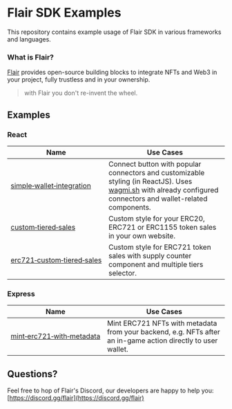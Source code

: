# Flair SDK Examples

This repository contains example usage of Flair SDK in various frameworks and languages.

### What is Flair?

[Flair](https://flair.dev) provides open-source building blocks to integrate NFTs and Web3 in your project, fully trustless and in your ownership.

> with Flair you don't re-invent the wheel.

## Examples

### React

| Name                                                                       | Use Cases                                                                                                                                                                                           |
| -------------------------------------------------------------------------- | --------------------------------------------------------------------------------------------------------------------------------------------------------------------------------------------------- |
| [simple&#x2011;wallet&#x2011;integration](react/simple-wallet-integration) | Connect button with popular connectors and customizable styling (in ReactJS). Uses [wagmi.sh](https://github.com/wagmi-dev/wagmi) with already configured connectors and wallet-related components. |
| [custom&#x2011;tiered&#x2011;sales](react/custom-tiered-sales)                    | Custom style for your ERC20, ERC721 or ERC1155 token sales in your own website.                                                                                                                     |
| [erc721&#x2011;custom&#x2011;tiered&#x2011;sales](react/erc721-custom-tiered-sales)                    | Custom style for ERC721 token sales with supply counter component and multiple tiers selector.                                                                                                                     |

### Express

| Name                                                                                | Use Cases                                                                                                    |
| ----------------------------------------------------------------------------------- | ------------------------------------------------------------------------------------------------------------ |
| [mint&#x2011;erc721&#x2011;with&#x2011;metadata](express/mint-erc721-with-metadata) | Mint ERC721 NFTs with metadata from your backend, e.g. NFTs after an in-game action directly to user wallet. |

## Questions?

Feel free to hop of Flair's Discord, our developers are happy to help you: [https://discord.gg/flair](https://discord.gg/flair)

